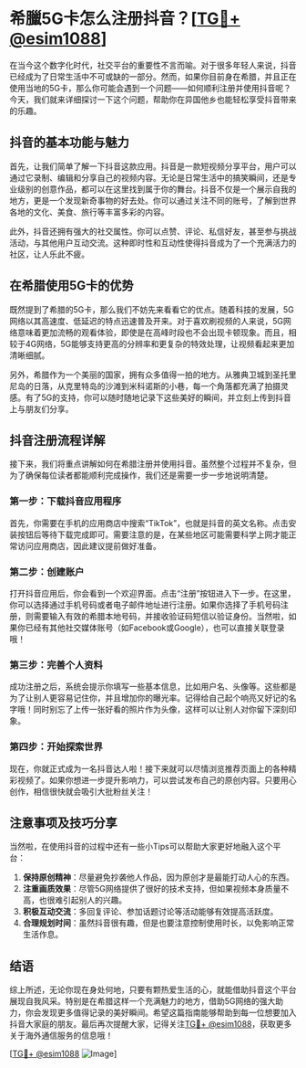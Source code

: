 # 希臘5G卡怎么注册抖音？[[TG💪+ @esim1088](https://t.me/s/esim1088)]

在当今这个数字化时代，社交平台的重要性不言而喻。对于很多年轻人来说，抖音已经成为了日常生活中不可或缺的一部分。然而，如果你目前身在希腊，并且正在使用当地的5G卡，那么你可能会遇到一个问题——如何顺利注册并使用抖音呢？今天，我们就来详细探讨一下这个问题，帮助你在异国他乡也能轻松享受抖音带来的乐趣。

## 抖音的基本功能与魅力

首先，让我们简单了解一下抖音这款应用。抖音是一款短视频分享平台，用户可以通过它录制、编辑和分享自己的视频内容。无论是日常生活中的搞笑瞬间，还是专业级别的创意作品，都可以在这里找到属于你的舞台。抖音不仅是一个展示自我的地方，更是一个发现新奇事物的好去处。你可以通过关注不同的账号，了解到世界各地的文化、美食、旅行等丰富多彩的内容。

此外，抖音还拥有强大的社交属性。你可以点赞、评论、私信好友，甚至参与挑战活动，与其他用户互动交流。这种即时性和互动性使得抖音成为了一个充满活力的社区，让人乐此不疲。

## 在希腊使用5G卡的优势

既然提到了希腊的5G卡，那么我们不妨先来看看它的优点。随着科技的发展，5G网络以其高速度、低延迟的特点迅速普及开来。对于喜欢刷视频的人来说，5G网络意味着更加流畅的观看体验，即使是在高峰时段也不会出现卡顿现象。而且，相较于4G网络，5G能够支持更高的分辨率和更复杂的特效处理，让视频看起来更加清晰细腻。

另外，希腊作为一个美丽的国家，拥有众多值得一拍的地方。从雅典卫城到圣托里尼岛的日落，从克里特岛的沙滩到米科诺斯的小巷，每一个角落都充满了拍摄灵感。有了5G的支持，你可以随时随地记录下这些美好的瞬间，并立刻上传到抖音上与朋友们分享。

## 抖音注册流程详解

接下来，我们将重点讲解如何在希腊注册并使用抖音。虽然整个过程并不复杂，但为了确保每位读者都能顺利完成操作，我们还是需要一步一步地说明清楚。

### 第一步：下载抖音应用程序

首先，你需要在手机的应用商店中搜索“TikTok”，也就是抖音的英文名称。点击安装按钮后等待下载完成即可。需要注意的是，在某些地区可能需要科学上网才能正常访问应用商店，因此建议提前做好准备。

### 第二步：创建账户

打开抖音应用后，你会看到一个欢迎界面。点击“注册”按钮进入下一步。在这里，你可以选择通过手机号码或者电子邮件地址进行注册。如果你选择了手机号码注册，则需要输入有效的希腊本地号码，并接收验证码短信以验证身份。当然啦，如果你已经有其他社交媒体账号（如Facebook或Google），也可以直接关联登录哦！

### 第三步：完善个人资料

成功注册之后，系统会提示你填写一些基本信息，比如用户名、头像等。这些都是为了让别人更容易记住你，并且增加你的曝光率。记得给自己起个响亮又好记的名字哦！同时别忘了上传一张好看的照片作为头像，这样可以让别人对你留下深刻印象。

### 第四步：开始探索世界

现在，你就正式成为一名抖音达人啦！接下来就可以尽情浏览推荐页面上的各种精彩视频了。如果你想进一步提升影响力，可以尝试发布自己的原创内容。只要用心创作，相信很快就会吸引大批粉丝关注！

## 注意事项及技巧分享

当然啦，在使用抖音的过程中还有一些小Tips可以帮助大家更好地融入这个平台：

1. **保持原创精神**：尽量避免抄袭他人作品，因为原创才是最能打动人心的东西。
2. **注重画质效果**：尽管5G网络提供了很好的技术支持，但如果视频本身质量不高，也很难引起别人的兴趣。
3. **积极互动交流**：多回复评论、参加话题讨论等活动能够有效提高活跃度。
4. **合理规划时间**：虽然抖音很有趣，但是也要注意控制使用时长，以免影响正常生活作息。

## 结语

综上所述，无论你现在身处何地，只要有颗热爱生活的心，就能借助抖音这个平台展现自我风采。特别是在希腊这样一个充满魅力的地方，借助5G网络的强大助力，你会发现更多值得记录的美好瞬间。希望这篇指南能够帮助到每一位想要加入抖音大家庭的朋友。最后再次提醒大家，记得关注[TG💪+ @esim1088](https://t.me/s/esim1088)，获取更多关于海外通信服务的信息哦！

[[TG💪+ @esim1088](https://t.me/s/esim1088) ![Image](https://i.postimg.cc/4NQfJmqS/Snipaste-2025-05-13-00-14-12.png)]
